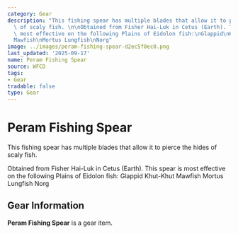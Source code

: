 ```yaml
---
category: Gear
description: "This fishing spear has multiple blades that allow it to pierce the hides\
  \ of scaly fish. \n\nObtained from Fisher Hai-Luk in Cetus (Earth). This spear is\
  \ most effective on the following Plains of Eidolon fish:\nGlappid\nKhut-Khut\n\
  Mawfish\nMortus Lungfish\nNorg"
image: ../images/peram-fishing-spear-d2ec5f0ec0.png
last_updated: '2025-09-17'
name: Peram Fishing Spear
source: WFCD
tags:
- Gear
tradable: false
type: Gear
---
```


# Peram Fishing Spear

This fishing spear has multiple blades that allow it to pierce the hides of scaly fish. 

Obtained from Fisher Hai-Luk in Cetus (Earth). This spear is most effective on the following Plains of Eidolon fish:
Glappid
Khut-Khut
Mawfish
Mortus Lungfish
Norg

## Gear Information

**Peram Fishing Spear** is a gear item.

